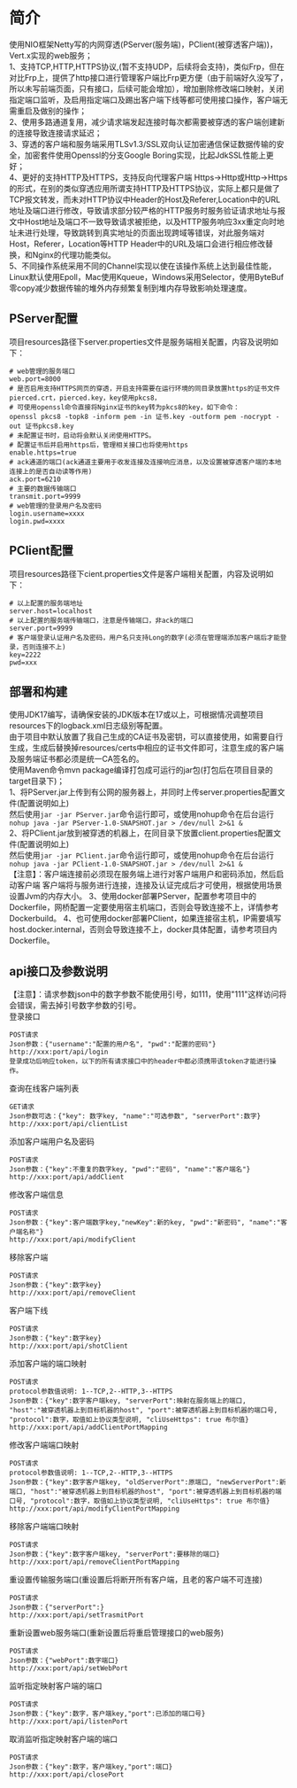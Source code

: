 # 简介

使用NIO框架Netty写的内网穿透(PServer(服务端)，PClient(被穿透客户端))，Vert.x实现的web服务；  
1、支持TCP,HTTP,HTTPS协议,(暂不支持UDP，后续将会支持)，类似Frp，但在对比Frp上，提供了http接口进行管理客户端比Frp更方便（由于前端好久没写了，所以未写前端页面，只有接口，后续可能会增加），增加删除修改端口映射，关闭指定端口监听，及启用指定端口及踢出客户端下线等都可使用接口操作，客户端无需重启及做别的操作；  
2、使用多路通道复用，减少请求端发起连接时每次都需要被穿透的客户端创建新的连接导致连接请求延迟；  
3、穿透的客户端和服务端采用TLSv1.3/SSL双向认证加密通信保证数据传输的安全，加密套件使用Openssl的分支Google Boring实现，比起JdkSSL性能上更好；  
4、更好的支持HTTP及HTTPS，支持反向代理客户端 Https->Http或Http->Https的形式，在别的类似穿透应用所谓支持HTTP及HTTPS协议，实际上都只是做了TCP报文转发，而未对HTTP协议中Header的Host及Referer,Location中的URL地址及端口进行修改，导致请求部分较严格的HTTP服务时服务验证请求地址与报文中Host地址及端口不一致导致请求被拒绝，以及HTTP服务响应3xx重定向时地址未进行处理，导致跳转到真实地址的页面出现跨域等错误，对此服务端对Host，Referer，Location等HTTP Header中的URL及端口会进行相应修改替换，和Nginx的代理功能类似。  
5、不同操作系统采用不同的Channel实现以使在该操作系统上达到最佳性能，Linux默认使用Epoll，Mac使用Kqueue，Windows采用Selector，使用ByteBuf零copy减少数据传输的堆外内存频繁复制到堆内存导致影响处理速度。

## PServer配置

项目resources路径下server.properties文件是服务端相关配置，内容及说明如下：

```
# web管理的服务端口
web.port=8000 
# 是否启用支持HTTPS网页的穿透，开启支持需要在运行环境的同目录放置https的证书文件pierced.crt，pierced.key，key使用pkcs8，
# 可使用openssl命令直接将Nginx证书的key转为pkcs8的key，如下命令：
openssl pkcs8 -topk8 -inform pem -in 证书.key -outform pem -nocrypt -out 证书pkcs8.key
# 未配置证书时，启动将会默认关闭使用HTTPS。
# 配置证书后并启用https后，管理相关接口也将使用https
enable.https=true
# ack通道的端口(ack通道主要用于收发连接及连接响应消息，以及设置被穿透客户端的本地连接上的是否自动读等作用)
ack.port=6210
# 主要的数据传输端口
transmit.port=9999
# web管理的登录用户名及密码
login.username=xxxx
login.pwd=xxxx
```

## PClient配置

项目resources路径下cient.properties文件是客户端相关配置，内容及说明如下：

```
# 以上配置的服务端地址
server.host=localhost
# 以上配置的服务端传输端口，注意是传输端口，非ack的端口
server.port=9999
# 客户端登录认证用户名及密码，用户名只支持Long的数字(必须在管理端添加客户端后才能登录，否则连接不上)
key=2222
pwd=xxx
```

## 部署和构建

使用JDK17编写，请确保安装的JDK版本在17或以上，可根据情况调整项目resources下的logback.xml日志级别等配置。  
由于项目中默认放置了我自己生成的CA证书及密钥，可以直接使用，如需要自行生成，生成后替换掉resources/certs中相应的证书文件即可，注意生成的客户端及服务端证书都必须是统一CA签名的。  
使用Maven命令mvn package编译打包成可运行的jar包(打包后在项目目录的target目录下)；  
1、将PServer.jar上传到有公网的服务器上，并同时上传server.properties配置文件(配置说明如上)  
然后使用```jar -jar PServer.jar```命令运行即可，或使用nohup命令在后台运行```nohup java -jar PServer-1.0-SNAPSHOT.jar > /dev/null 2>&1 &```  
2、将PClient.jar放到被穿透的机器上，在同目录下放置client.properties配置文件(配置说明如上)  
然后使用```jar -jar PClient.jar```命令运行即可，或使用nohup命令在后台运行```nohup java -jar PClient-1.0-SNAPSHOT.jar > /dev/null 2>&1 &```  
【注意】：客户端连接前必须现在服务端上进行对客户端用户和密码添加，然后启动客户端 客户端将与服务进行连接，连接及认证完成后才可使用，根据使用场景设置Jvm的内存大小。
3、使用docker部署PServer，配置参考项目中的Dockerfile，网桥配置一定要使用宿主机端口，否则会导致连接不上，详情参考Dockerbuild。
4、也可使用docker部署PClient，如果连接宿主机，IP需要填写host.docker.internal，否则会导致连接不上，docker具体配置，请参考项目内Dockerfile。

## api接口及参数说明

【注意】：请求参数json中的数字参数不能使用引号，如111，使用"111"这样访问将会错误，需去掉引号数字参数的引号。  
登录接口
```
POST请求
Json参数：{"username":"配置的用户名", "pwd":"配置的密码"}
http://xxx:port/api/login
登录成功后响应token，以下的所有请求接口中的header中都必须携带该token才能进行操作。
```

查询在线客户端列表
```
GET请求
Json参数可选：{"key": 数字key, "name":"可选参数", "serverPort":数字}
http://xxx:port/api/clientList
```

添加客户端用户名及密码
```
POST请求
Json参数：{"key":不重复的数字key, "pwd":"密码", "name":"客户端名"}
http://xxx:port/api/addClient
```

修改客户端信息
```
POST请求
Json参数：{"key":客户端数字key,"newKey":新的key, "pwd":"新密码", "name":"客户端名称"}
http://xxx:port/api/modifyClient
```

移除客户端

```
POST请求
Json参数：{"key":数字key}
http://xxx:port/api/removeClient
```

客户端下线
```
POST请求
Json参数：{"key":数字key}
http://xxx:port/api/shotClient
```

添加客户端的端口映射
```
POST请求  
protocol参数值说明: 1--TCP,2--HTTP,3--HTTPS
Json参数：{"key":数字客户端key, "serverPort":映射在服务端上的端口, "host":"被穿透机器上到目标机器的host", "port":被穿透机器上到目标机器的端口号, "protocol":数字，取值如上协议类型说明, "cliUseHttps": true 布尔值}
http://xxx:port/api/addClientPortMapping
```

修改客户端端口映射
```
POST请求  
protocol参数值说明: 1--TCP,2--HTTP,3--HTTPS
Json参数：{"key":数字客户端key, "oldServerPort":原端口, "newServerPort":新端口, "host":"被穿透机器上到目标机器的host", "port":被穿透机器上到目标机器的端口号, "protocol":数字，取值如上协议类型说明, "cliUseHttps": true 布尔值}
http://xxx:port/api/modifyClientPortMapping
```

移除客户端端口映射
```
POST请求  
Json参数：{"key":数字客户端key, "serverPort":要移除的端口}
http://xxx:port/api/removeClientPortMapping
```

重设置传输服务端口(重设置后将断开所有客户端，且老的客户端不可连接)
```
POST请求  
Json参数：{"serverPort":}
http://xxx:port/api/setTrasmitPort
```
重新设置web服务端口(重新设置后将重启管理接口的web服务)
```
POST请求  
Json参数：{"webPort":数字端口}
http://xxx:port/api/setWebPort
```
监听指定映射客户端的端口
```
POST请求  
Json参数：{"key":数字，客户端key,"port":已添加的端口号}
http://xxx:port/api/listenPort
```

取消监听指定映射客户端的端口
```
POST请求  
Json参数：{"key":数字，客户端key,"port":端口}
http://xxx:port/api/closePort
```




